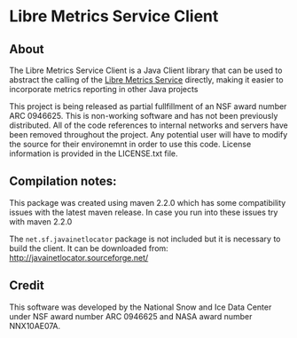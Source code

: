 Libre Metrics Service Client
============================

## About

The Libre Metrics Service Client is a Java Client library that can be used to
abstract the calling of the [Libre Metrics Service](https://github.com/nsidc/libre-metrics-service) directly, making it easier to incorporate metrics reporting in other Java projects 

This project is being released as partial fullfillment of an NSF award number
ARC 0946625.  This is non-working software and has not been previously
distributed.  All of the code references to internal networks and servers have
been removed throughout the project.  Any potential user will have to modify
the source for their environemnt in order to use this code.  License
information is provided in the LICENSE.txt file. 

## Compilation notes:

This package was created using maven 2.2.0 which has some compatibility issues
with the latest maven release. In case you run into these issues try with maven
2.2.0

The `net.sf.javainetlocator` package is not included but it is necessary to build the client. It can be downloaded from: http://javainetlocator.sourceforge.net/

## Credit

This software was developed by the National Snow and Ice Data Center under NSF
award number ARC 0946625 and NASA award number NNX10AE07A.

